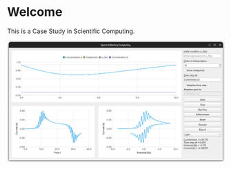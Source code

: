 # Welcome

This is a Case Study in Scientific Computing.

![Screenshot](report/figures/screenshot.png)
